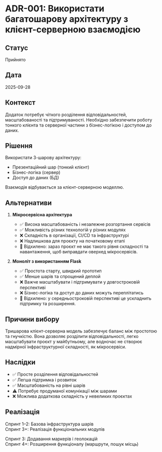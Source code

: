 # ADR-001: Використати багатошарову архітектуру з клієнт-серверною взаємодією
## Статус
Прийнято
## Дата
2025-09-28
## Контекст
Додаток потребує чіткого розділення відповідальностей, масштабованості та підтримуваності. Необхідно забезпечити роботу тонкого клієнта та серверної частини з бізнес-логікою і доступом до даних.
## Рішення
Використати 3-шарову архітектуру:  
- Презентаційний шар (тонкий клієнт)  
- Бізнес-логіка (сервер)  
- Доступ до даних (БД)  

Взаємодія відбувається за клієнт-серверною моделлю.

## Альтернативи

1. **Мікросервісна архітектура**
   - ✅ Висока масштабованість і незалежне розгортання сервісів  
   - ✅ Можливість різних технологій у різних модулях  
   - ❌ Складність в організації, CI/CD та інфраструктурі  
   - ❌ Надлишкова для проєкту на початковому етапі  
   - 🔴 Відхилено: зараз проєкт не має такого рівня складності та навантаження, щоб виправдати оверхед мікросервісів.  

2. **Моноліт з використанням Flask**
   - ✅ Простота старту, швидкий прототип  
   - ✅ Менше шарів та спрощений деплой  
   - ❌ Важче масштабувати і підтримувати у довгостроковій перспективі  
   - ❌ Бізнес-логіка та доступ до даних можуть переплітатись  
   - 🔴 Відхилено: у середньостроковій перспективі це ускладнить підтримку та розширення.  


## Причини вибору
Тришарова клієнт-серверна модель забезпечує баланс між простотою та гнучкістю. Вона дозволяє розділити відповідальності, легко масштабувати проєкт у майбутньому, але водночас не створює надмірної інфраструктурної складності, як мікросервіси.  

## Наслідки
- ✅ Просте розділення відповідальностей  
- ✅ Легша підтримка і розвиток  
- ✅ Масштабованість на рівні шарів  
- ⚠️ Потребує продуманої комунікації між шарами  
- ❌ Можлива додаткова складність у невеликих проєктах
## Реалізація
Спринт 1–2: Базова інфраструктура шарів  
Спринт 3+: Реалізація функціональних модулів

Спринт 3: Додавання маркерів і геолокацій  
Спринт 4+: Розширення функціоналу (маршрути, пошук місць)
